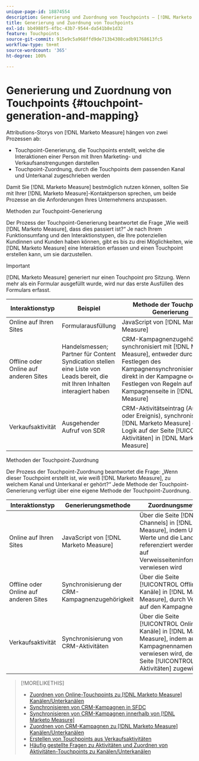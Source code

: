 ```yaml
---
unique-page-id: 18874554
description: Generierung und Zuordnung von Touchpoints – [!DNL Marketo Measure]
title: Generierung und Zuordnung von Touchpoints
exl-id: bb4988f5-4fbc-43b7-9544-da541b8e1d32
feature: Touchpoints
source-git-commit: 915e9c5a968ffd9de713b4308cadb91768613fc5
workflow-type: tm+mt
source-wordcount: '365'
ht-degree: 100%

---
```


# Generierung und Zuordnung von Touchpoints {#touchpoint-generation-and-mapping}

Attributions-Storys von [!DNL Marketo Measure] hängen von zwei Prozessen ab:

* Touchpoint-Generierung, die Touchpoints erstellt, welche die Interaktionen einer Person mit Ihren Marketing- und Verkaufsanstrengungen darstellen
* Touchpoint-Zuordnung, durch die Touchpoints dem passenden Kanal und Unterkanal zugeschrieben werden

Damit Sie [!DNL Marketo Measure] bestmöglich nutzen können, sollten Sie mit Ihrer [!DNL Marketo Measure]-Kontaktperson sprechen, um beide Prozesse an die Anforderungen Ihres Unternehmens anzupassen.

Methoden zur Touchpoint-Generierung

Der Prozess der Touchpoint-Generierung beantwortet die Frage „Wie weiß [!DNL Marketo Measure], dass dies passiert ist?“ Je nach Ihrem Funktionsumfang und den Interaktionstypen, die Ihre potenziellen Kundinnen und Kunden haben können, gibt es bis zu drei Möglichkeiten, wie [!DNL Marketo Measure] eine Interaktion erfassen und einen Touchpoint erstellen kann, um sie darzustellen.

>[!IMPORTANT]
>
>[!DNL Marketo Measure] generiert nur einen Touchpoint pro Sitzung. Wenn mehr als ein Formular ausgefüllt wurde, wird nur das erste Ausfüllen des Formulars erfasst.

| **Interaktionstyp** | **Beispiel** | **Methode der Touchpoint-Generierung** |
|---|---|---|
| Online auf Ihren Sites | Formularausfüllung | JavaScript von [!DNL Marketo Measure]  |
| Offline oder Online auf anderen Sites | Handelsmessen; Partner für Content Syndication stellen eine Liste von Leads bereit, die mit Ihren Inhalten interagiert haben | CRM-Kampagnenzugehörigkeit, synchronisiert mit [!DNL Marketo Measure], entweder durch Festlegen des Kampagnensynchronisierungstyps direkt in der Kampagne oder durch Festlegen von Regeln auf der Kampagnenseite in [!DNL Marketo Measure] |
| Verkaufsaktivität | Ausgehender Aufruf von SDR | CRM-Aktivitätseintrag (Aufgabe oder Ereignis), synchronisiert mit [!DNL Marketo Measure] durch die Logik auf der Seite [!UICONTROL Aktivitäten] in [!DNL Marketo Measure] |

Methoden der Touchpoint-Zuordnung

Der Prozess der Touchpoint-Zuordnung beantwortet die Frage: „Wenn dieser Touchpoint erstellt ist, wie weiß [!DNL Marketo Measure], zu welchem Kanal und Unterkanal er gehört?“ Jede Methode der Touchpoint-Generierung verfügt über eine eigene Methode der Touchpoint-Zuordnung.

| **Interaktionstyp** | **Generierungsmethode** | **Zuordnungsmethode** |
|---|---|---|
| Online auf Ihren Sites | JavaScript von [!DNL Marketo Measure]  | Über die Seite [!DNL Online Channels] in [!DNL Marketo Measure], indem UTM-Werte und die Landingpage referenziert werden und auf Verweisseiteninformationen verwiesen wird |
| Offline oder Online auf anderen Sites | Synchronisierung der CRM-Kampagnenzugehörigkeit | Über die Seite [!UICONTROL Offline-Kanäle] in [!DNL Marketo Measure], durch Verweis auf den Kampagnentyp |
| Verkaufsaktivität | Synchronisierung von CRM-Aktivitäten | Über die Seite [!UICONTROL Online-Kanäle] in [!DNL Marketo Measure], indem auf den Kampagnennamen verwiesen wird, der auf der Seite [!UICONTROL Aktivitäten] zugewiesen ist |

>[!MORELIKETHIS]
>
>* [Zuordnen von Online-Touchpoints zu  [!DNL Marketo Measure] Kanälen/Unterkanälen](/help/channel-tracking-and-setup/online-channels/online-custom-channel-setup.md)
>* [Synchronisieren von CRM-Kampagnen in SFDC](/help/channel-tracking-and-setup/offline-channels/legacy-processes/syncing-offline-campaigns.md)
>* [Synchronisieren von CRM-Kampagnen innerhalb von  [!DNL Marketo Measure]](/help/channel-tracking-and-setup/offline-channels/custom-campaign-sync.md)
>* [Zuordnen von CRM-Kampagnen zu  [!DNL Marketo Measure] Kanälen/Unterkanälen](/help/channel-tracking-and-setup/offline-channels/offline-custom-channel-setup.md)
>* [Erstellen von Touchpoints aus Verkaufsaktivitäten](/help/advanced-marketo-measure-features/activities-attribution/salesforce-activities-attribution.md)
>* [Häufig gestellte Fragen zu Aktivitäten und Zuordnen von Aktivitäten-Touchpoints zu Kanälen/Unterkanälen](/help/advanced-marketo-measure-features/activities-attribution/activities-attribution-faq.md)

